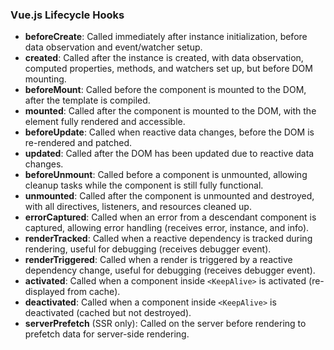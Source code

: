 ### Vue.js Lifecycle Hooks

- **beforeCreate**: Called immediately after instance initialization, before data observation and event/watcher setup.
- **created**: Called after the instance is created, with data observation, computed properties, methods, and watchers set up, but before DOM mounting.
- **beforeMount**: Called before the component is mounted to the DOM, after the template is compiled.
- **mounted**: Called after the component is mounted to the DOM, with the element fully rendered and accessible.
- **beforeUpdate**: Called when reactive data changes, before the DOM is re-rendered and patched.
- **updated**: Called after the DOM has been updated due to reactive data changes.
- **beforeUnmount**: Called before a component is unmounted, allowing cleanup tasks while the component is still fully functional.
- **unmounted**: Called after the component is unmounted and destroyed, with all directives, listeners, and resources cleaned up.
- **errorCaptured**: Called when an error from a descendant component is captured, allowing error handling (receives error, instance, and info).
- **renderTracked**: Called when a reactive dependency is tracked during rendering, useful for debugging (receives debugger event).
- **renderTriggered**: Called when a render is triggered by a reactive dependency change, useful for debugging (receives debugger event).
- **activated**: Called when a component inside `<KeepAlive>` is activated (re-displayed from cache).
- **deactivated**: Called when a component inside `<KeepAlive>` is deactivated (cached but not destroyed).
- **serverPrefetch** (SSR only): Called on the server before rendering to prefetch data for server-side rendering.